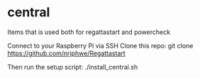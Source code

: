 # central

Items that is used both for regattastart and powercheck

Connect to your Raspberry Pi via SSH Clone this repo: git clone https://github.com/nrjphwe/Regattastart 

Then run the setup script: ./install_central.sh
